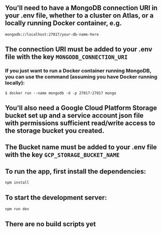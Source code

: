 ## You'll need to have a MongoDB connection URI in your .env file, whether to a cluster on Atlas, or a locally running Docker container, e.g.

```
mongodb://localhost:27017/your-db-name-here
```

## The connection URI must be added to your .env file with the key `MONGODB_CONNECTION_URI`

### If you just want to run a Docker container running MongoDB, you can use the command (assuming you have Docker running locally):

```
$ docker run --name mongodb -d -p 27017:27017 mongo
```

## You'll also need a Google Cloud Platform Storage bucket set up and a service account json file with permissions sufficient read/write access to the storage bucket you created.

## The Bucket name must be added to your .env file with the key `GCP_STORAGE_BUCKET_NAME`

## To run the app, first install the dependencies:

```sh
npm install
```

## To start the development server:

```sh
npm run dev
```

## There are no build scripts yet
